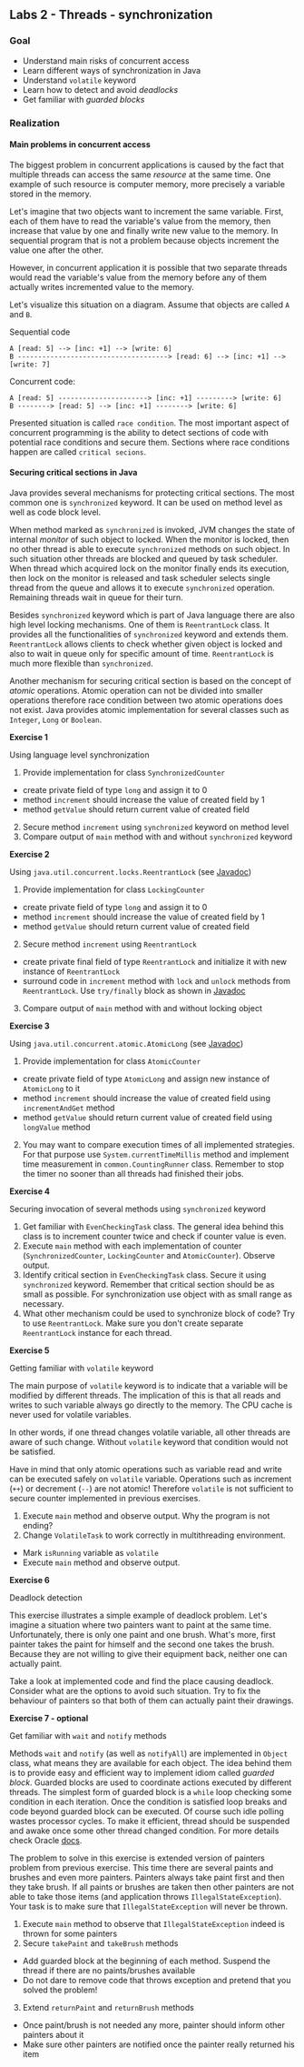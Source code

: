 ## Labs 2 - Threads - synchronization ##


### Goal ###
- Understand main risks of concurrent access
- Learn different ways of synchronization in Java
- Understand `volatile` keyword
- Learn how to detect and avoid *deadlocks*
- Get familiar with *guarded blocks*

### Realization ###

#### Main problems in concurrent access ####

The biggest problem in concurrent applications is caused by the fact that multiple threads can access the same *resource* at the same time. One example of such resource is computer memory, more precisely a variable stored in the memory.

Let's imagine that two objects want to increment the same variable. First, each of them have to read the variable's value from the memory, then increase that value by one and finally write new value to the memory. In sequential program that is not a problem because objects increment the value one after the other.

However, in concurrent application it is possible that two separate threads would read the variable's value from the memory before any of them actually writes incremented value to the memory. 

Let's visualize this situation on a diagram. Assume that objects are called `A` and `B`.

Sequential code
```
A [read: 5] --> [inc: +1] --> [write: 6]
B -------------------------------------> [read: 6] --> [inc: +1] --> [write: 7]
```

Concurrent code:
```
A [read: 5] ----------------------> [inc: +1] ---------> [write: 6]
B --------> [read: 5] --> [inc: +1] --------> [write: 6]
```
Presented situation is called `race condition`. The most important aspect of concurrent programming is the ability to detect sections of code with potential race conditions and secure them. Sections where race conditions happen are called `critical secions`.


#### Securing critical sections in Java ####

Java provides several mechanisms for protecting critical sections. The most common one is `synchronized` keyword. It can be used on method level as well as code block level.

When method marked as `synchronized` is invoked, JVM changes the state of internal *monitor* of such object to locked. When the monitor is locked, then no other thread is able to execute `synchronized` methods on such object. In such situation other threads are blocked and queued by task scheduler. When thread which acquired lock on the monitor finally ends its execution, then lock on the monitor is released and task scheduler selects single thread from the queue and allows it to execute `synchronized` operation. Remaining threads wait in queue for their turn.

Besides `synchronized` keyword which is part of Java language there are also high level locking mechanisms. One of them is `ReentrantLock` class. It provides all the functionalities of `synchronized` keyword and extends them. `ReentrantLock` allows clients to check whether given object is locked and also to wait in queue only for specific amount of time. `ReentrantLock` is much more flexible than `synchronized`.

Another mechanism for securing critical section is based on the concept of *atomic* operations. Atomic operation can not be divided into smaller operations therefore race condition between two atomic operations does not exist. Java provides atomic implementation for several classes such as `Integer`, `Long` or `Boolean`.



**Exercise 1**

Using language level synchronization

1. Provide implementation for class `SynchronizedCounter`
  - create private field of type `long` and assign it to 0
  - method `increment` should increase the value of created field by 1
  - method `getValue` should return current value of created field
2. Secure method `increment` using `synchronized` keyword on method level
3. Compare output of `main` method with and without `synchronized` keyword


**Exercise 2**

Using `java.util.concurrent.locks.ReentrantLock` (see [Javadoc](http://docs.oracle.com/javase/7/docs/api/index.html?java/util/concurrent/locks/ReentrantLock.html))

1. Provide implementation for class `LockingCounter`
  - create private field of type `long` and assign it to 0
  - method `increment` should increase the value of created field by 1
  - method `getValue` should return current value of created field
2. Secure method `increment` using `ReentrantLock`
  - create private final field of type `ReentrantLock` and initialize it with new instance of `ReentrantLock`
  - surround code in `increment` method with `lock` and `unlock` methods from `ReentrantLock`. Use `try/finally` block as shown in [Javadoc](http://docs.oracle.com/javase/7/docs/api/index.html?java/util/concurrent/locks/ReentrantLock.html)
3. Compare output of `main` method with and without locking object


**Exercise 3**

Using `java.util.concurrent.atomic.AtomicLong` (see [Javadoc](http://docs.oracle.com/javase/7/docs/api/index.html?java/util/concurrent/atomic/AtomicLong.html))

1. Provide implementation for class `AtomicCounter`
  - create private field of type `AtomicLong` and assign new instance of `AtomicLong` to it
  - method `increment` should increase the value of created field using `incrementAndGet` method
  - method `getValue` should return current value of created field using `longValue` method
2. You may want to compare execution times of all implemented strategies. For that purpose use `System.currentTimeMillis` method and implement time measurement in `common.CountingRunner` class. Remember to stop the timer no sooner than all threads had finished their jobs. 


**Exercise 4**

Securing invocation of several methods using `synchronized` keyword

1. Get familiar with `EvenCheckingTask` class. The general idea behind this class is to increment counter twice and check if counter value is even.
2. Execute `main` method with each implementation of counter (`SynchronizedCounter`, `LockingCounter` and `AtomicCounter`). Observe output.
3. Identify critical section in `EvenCheckingTask` class. Secure it using `synchronized` keyword. Remember that critical section should be as small as possible. For synchronization use object with as small range as necessary.
4. What other mechanism could be used to synchronize block of code? Try to use `ReentrantLock`. Make sure you don't create separate `ReentrantLock` instance for each thread.


**Exercise 5**

Getting familiar with `volatile` keyword

The main purpose of `volatile` keyword is to indicate that a variable will be modified by different threads. The implication of this is that all reads and writes to such variable always go directly to the memory. The CPU cache is never used for volatile variables.

In other words, if one thread changes volatile variable, all other threads are aware of such change. Without `volatile` keyword that condition would not be satisfied.

Have in mind that only atomic operations such as variable read and write can be executed safely on `volatile` variable. Operations such as increment (`++`) or decrement (`--`) are not atomic! Therefore `volatile` is not sufficient to secure counter implemented in previous exercises.

1. Execute `main` method and observe output. Why the program is not ending?
2. Change `VolatileTask` to work correctly in multithreading environment.
  - Mark `isRunning` variable as `volatile`
  - Execute `main` method and observe output. 


**Exercise 6**

Deadlock detection

This exercise illustrates a simple example of deadlock problem. Let's imagine a situation where two painters want to paint at the same time. Unfortunately, there is only one paint and one brush. What's more, first painter takes the paint for himself and the second one takes the brush. Because they are not willing to give their equipment back, neither one can actually paint.

Take a look at implemented code and find the place causing deadlock. Consider what are the options to avoid such situation. Try to fix the behaviour of painters so that both of them can actually paint their drawings.


**Exercise 7 - optional**

Get familiar with `wait` and `notify` methods

Methods `wait` and `notify` (as well as `notifyAll`) are implemented in `Object` class, what means they are available for each object. The idea behind them is to provide easy and efficient way to implement idiom called *guarded block*. Guarded blocks are used to coordinate actions executed by different threads. The simplest form of guarded block is a `while` loop checking some condition in each iteration. Once the condition is satisfied loop breaks and code beyond guarded block can be executed. Of course such idle polling wastes processor cycles. To make it efficient, thread should be suspended and awake once some other thread changed condition. For more details check Oracle [docs](http://docs.oracle.com/javase/tutorial/essential/concurrency/guardmeth.html).

The problem to solve in this exercise is extended version of painters problem from previous exercise. This time there are several paints and brushes and even more painters. Painters always take paint first and then they take brush. If all paints or brushes are taken then other painters are not able to take those items (and application throws `IllegalStateException`). Your task is to make sure that `IllegalStateException` will never be thrown.

1. Execute `main` method to observe that `IllegalStateException` indeed is thrown for some painters
2. Secure `takePaint` and `takeBrush` methods
  - Add guarded block at the beginning of each method. Suspend the thread if there are no paints/brushes available
  - Do not dare to remove code that throws exception and pretend that you solved the problem!
3. Extend `returnPaint` and `returnBrush` methods
  - Once paint/brush is not needed any more, painter should inform other painters about it
  - Make sure other painters are notified once the painter really returned his item